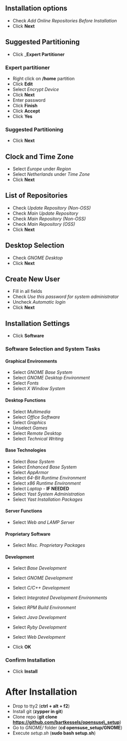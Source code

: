 ## Installation options

- Check _Add Online Repositories Before Installation_
- Click __Next__

## Suggested Partitioning

- Click ___Expert Partitioner__

### Expert partitioner

- Right click on __/home__ partition
- Click __Edit__
- Select _Encrypt Device_
- Click __Next__
- Enter password
- Click __Finish__
- Click __Accept__
- Click __Yes__

### Suggested Partitioning

- Click __Next__

## Clock and Time Zone

- Select _Europe_ under _Region_
- Select _Netherlands_ under _Time Zone_
- Click __Next__

## List of Repositories

- Check _Update Repository (Non-OSS)_
- Check _Main Update Repository_
- Check _Main Repository (Non-OSS)_
- Check _Main Repository (OSS)_
- Click __Next__

## Desktop Selection

- Check _GNOME Desktop_
- Click __Next__

## Create New User

- Fill in all fields
- Check _Use this password for system administrator_
- Uncheck _Automatic login_
- Click __Next__

## Installation Settings

- Click __Software__

### Software Selection and System Tasks

#### Graphical Environments

- Select _GNOME Base System_
- Select _GNOME Desktop Environment_
- Select _Fonts_
- Select _X Window System_

#### Desktop Functions

- Select _Multimedia_
- Select _Office Software_
- Select _Graphics_
- Unselect _Games_
- Select _Remote Desktop_
- Select _Technical Writing_

#### Base Technologies

- Select _Base System_
- Select _Enhanced Base System_
- Select _AppArmor_
- Select _64-Bit Runtime Environment_
- Select _x86 Runtime Environment_
- Select _Laptop_ - __IF NEEDED__
- Select _Yast System Administration_
- Select _Yast Installation Packages_

#### Server Functions

- Select _Web and LAMP Server_

#### Proprietary Software

- Select _Misc. Proprietary Packages_

#### Development

- Select _Base Development_
- Select _GNOME Development_
- Select _C/C++ Development_
- Select _Integrated Development Environments_
- Select _RPM Build Environment_
- Select _Java Development_
- Select _Ryby Development_
- Select _Web Development_

- Click __OK__

### Confirm Installation

- Click __Install__

# After Installation

- Drop to tty2 (__ctrl + alt + f2__)
- Install git (__zypper in git__)
- Clone repo (__git clone https://github.com/bartkessels/opensuse\_setup__)
- Go to _GNOME/_ folder (__cd opensuse\_setup/GNOME__)
- Execute _setup.sh_ (__sudo bash setup.sh__)